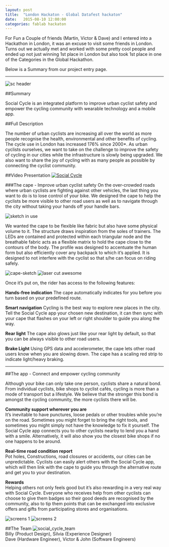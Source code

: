 ```yaml
---
layout: post
title:  "London Hackaton - Global Datafest hackaton"
date:   2015-08-10 12:00:00
categories: fablab hackaton 
---
```

For Fun a Couple of friends (Martin, Victor & Dave) and I entered into a Hackathon in London, it was an excuse to visit some friends in London. Turns out we actually met and worked with some pretty cool people and ended up not just winning 1st place in London but also took 1st place in one of the Categories in the Global Hackathon.

Below is a Summary from our project entry page.

<hr />

![sc header](https://cloud.githubusercontent.com/assets/3673943/18787898/c8c0d100-8172-11e6-8936-3631c42021dc.jpg)

##Summary

Social Cycle is an integrated platform to improve urban cyclist safety and empower the cycling community with wearable technology and a mobile app.
 
##Full Description

The number of urban cyclists are increasing all over the world as more people recognise the health, environmental and other benefits of cycling. The cycle use in London has increased 176% since 2000*. As urban cyclists ourselves, we want to take on the challenge to improve the safety of cycling in our cities while the infrastructure is slowly being upgraded. We also want to share the joy of cycling with as many people as possible by connecting the cyclist community.

##Video Presentation
[![Social Cycle](https://img.youtube.com/vi/Ff0v-0ozM1w/0.jpg)](https://www.youtube.com/watch?v=Ff0v-0ozM1w)

###The cape - Improve urban cyclist safety
On the over-crowded roads where urban cyclists are fighting against other vehicles, the last thing you want to do is to lose control of your bike. We designed the cape to help the cyclists be more visible to other road users as well as to navigate through the city without taking your hands off your handle bars.

![sketch in use](https://cloud.githubusercontent.com/assets/3673943/18788060/6ccc36e0-8173-11e6-88b3-b9245380280a.jpg)

We wanted the cape to be flexible like fabric but also have some physical volume to it. The structure draws inspiration from the soles of trainers. The LEDs are contained and protected within each triangular node and the breathable fabric acts as a flexible matrix to hold the cape close to the contours of the body. The profile was designed to accentuate the human form but also efficiently cover any backpack to which it’s applied. It is designed to not interfere with the cyclist so that s/he can focus on riding safely. 

![cape-sketch](https://cloud.githubusercontent.com/assets/3673943/18788080/833cc85e-8173-11e6-82c8-d92c6b079698.jpg)
![laser cut awesome](https://cloud.githubusercontent.com/assets/3673943/18788096/9310f35e-8173-11e6-942a-efcbd314ca62.jpg)

Once it’s put on, the rider has access to the following features:


**Hands-free indication**
The cape automatically indicates for you before you turn based on your predefined route.
 
**Smart navigation**
Cycling is the best way to explore new places in the city. Tell the Social Cycle app your chosen new destination, it can then sync with your cape that flashes on your left or right shoulder to guide you along the way.
 
**Rear light**
The cape also glows just like your rear light by default, so that you can be always visible to other road users.
 
**Brake Light**
Using GPS data and accelerometer, the cape lets other road users know when you are slowing down. The cape has a scaling red strip to indicate light/heavy braking.

<hr />

##The app - Connect and empower cycling community

Although your bike can only take one person, cyclists share a natural bond. From individual cyclists, bike shops to cyclist cafés, cycling is more than a mode of transport but a lifestyle. We believe that the stronger this bond is amongst the cycling community, the more cyclists there will be.

**Community support wherever you are**<br/>
It’s inevitable to have punctures, loose pedals or other troubles while you’re on the road. Sometimes you might forget to bring the right tools, and sometimes you might simply not have the knowledge to fix it yourself. The Social Cycle app connects you to other cyclists nearby to lend you a hand with a smile. Alternatively, it will also show you the closest bike shops if no one happens to be around.

**Real-time road condition report**<br/>
Pot holes, Constructions, road closures or accidents, our cities can be unpredictable. Cyclists can easily alert others with the Social Cycle app, which will then link with the cape to guide you through the alternative route and get you to your destination.

**Rewards**<br/>
Helping others not only feels good but it’s also rewarding in a very real way with Social Cycle. Everyone who receives help from other cyclists can choose to give them badges so their good deeds are recognised by the community, also to tip them points that can be exchanged into exclusive offers and gifts from participating stores and organisations.

![screens 1](https://cloud.githubusercontent.com/assets/3673943/18788225/0f222468-8174-11e6-9619-99f29bbd218f.jpg)
![screens 2](https://cloud.githubusercontent.com/assets/3673943/18788243/20350cd4-8174-11e6-9397-f9aa23eb1d64.jpg)

##The Team
![social_cycle_team](https://cloud.githubusercontent.com/assets/3673943/18788291/54cdefce-8174-11e6-94e6-75f60f7af2f1.jpg)<br/>
Billy (Product Design), Silvia (Experience Designer) <br />
Dave (Hardware Engineer), Victor & John (Software Engineers)
